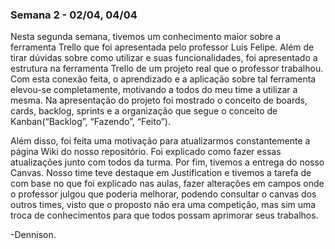 ###  Semana 2 - 02/04, 04/04

Nesta segunda semana, tivemos um conhecimento maior sobre a ferramenta Trello que foi apresentada pelo professor Luis Felipe. Além de tirar dúvidas sobre como utilizar e suas funcionalidades, foi apresentado a estrutura na ferramenta Trello de um projeto real que o professor trabalhou. Com esta conexão feita, o aprendizado e a aplicação sobre tal ferramenta elevou-se completamente, motivando a todos do meu time a utilizar a mesma. Na apresentação do projeto foi mostrado o conceito de boards, cards, backlog, sprints e a organização que segue o conceito de Kanban(“Backlog”, “Fazendo”, “Feito”).

Além disso, foi feita uma motivação para atualizarmos constantemente a página Wiki do nosso repositório. Foi explicado como fazer essas atualizações junto com todos da turma.
Por fim, tivemos a entrega do nosso Canvas. Nosso time teve destaque em Justification e tivemos a tarefa de com base no que foi explicado nas aulas, fazer alterações em campos onde o professor julgou que poderia melhorar, podendo consultar o canvas dos outros times, visto que o proposto não era uma competição, mas sim uma troca de conhecimentos para que todos possam aprimorar seus trabalhos.

-Dennison.

